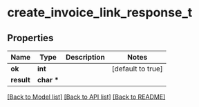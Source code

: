 # create_invoice_link_response_t

## Properties
Name | Type | Description | Notes
------------ | ------------- | ------------- | -------------
**ok** | **int** |  | [default to true]
**result** | **char \*** |  | 

[[Back to Model list]](../README.md#documentation-for-models) [[Back to API list]](../README.md#documentation-for-api-endpoints) [[Back to README]](../README.md)


